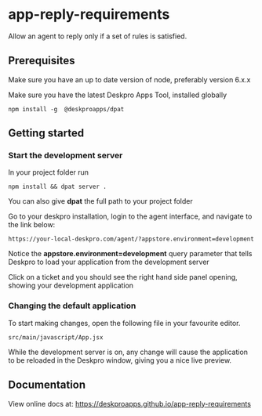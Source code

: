 # app-reply-requirements

Allow an agent to reply only if a set of rules is satisfied.

## Prerequisites

Make sure you have an up to date version of node, preferably version 6.x.x

Make sure you have the latest Deskpro Apps Tool, installed globally

    npm install -g  @deskproapps/dpat


## Getting started

    
### Start the development server    
    
In your project folder run    
    
    npm install && dpat server .

You can also give **dpat** the full path to your project folder 

Go to your deskpro installation, login to the agent interface, and navigate to the link below: 
    
    https://your-local-deskpro.com/agent/?appstore.environment=development

Notice the **appstore.environment=development** query parameter that tells Deskpro to load your application from the development server

Click on a ticket and you should see the right hand side panel opening, showing your development application

### Changing the default application
 
To start making changes, open the following file in  your favourite editor.
 
    src/main/javascript/App.jsx
    
While the development server is on,  any change will cause the application to be reloaded in the Deskpro window, giving 
you a nice live preview.

## Documentation

 View online docs at: https://deskproapps.github.io/app-reply-requirements
